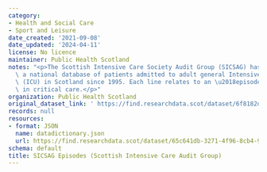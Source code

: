 ```yaml
---
category:
- Health and Social Care
- Sport and Leisure
date_created: '2021-09-08'
date_updated: '2024-04-11'
license: No licence
maintainer: Public Health Scotland
notes: "<p>The Scottish Intensive Care Society Audit Group (SICSAG) has maintained\
  \ a national database of patients admitted to adult general Intensive Care Units\
  \ (ICU) in Scotland since 1995. Each line relates to an \u2018episode of care\u2019\
  \ in critical care.</p>"
organization: Public Health Scotland
original_dataset_link: ' https://find.researchdata.scot/dataset/6f8182d2-2993-400d-829d-b52cdb324bf3'
records: null
resources:
- format: JSON
  name: datadictionary.json
  url: https://find.researchdata.scot/dataset/65c641db-3271-4f96-8cb4-94cf9e6379b4/resource/6f8182d2-2993-400d-829d-b52cdb324bf3/download/datadictionary.json
schema: default
title: SICSAG Episodes (Scottish Intensive Care Audit Group)
---
```

